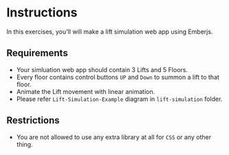 # Instructions

In this exercises, you'll will make a lift simulation web app using Emberjs.

## Requirements
- Your simluation web app should contain 3 Lifts and 5 Floors. 
- Every floor contains control buttons `UP` and `Down` to summon a lift to that floor.
- Animate the Lift movement with linear animation.
- Please refer `Lift-Simulation-Example` diagram in `lift-simulation` folder.


## Restrictions
- You are not allowed to use any extra library at all for `CSS` or any other thing. 
